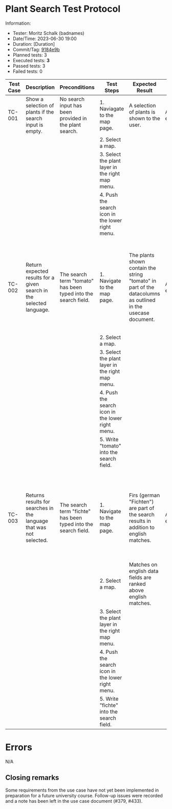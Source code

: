 # Plant Search Test Protocol

Information:

- Tester: Moritz Schalk (badnames)
- Date/Time: 2023-06-30 19:00 
- Duration: [Duration]
- Commit/Tag: [9184e9b](https://github.com/ElektraInitiative/PermaplanT/commit/9184e9b4eaab0ddb633b72051adf97e2be5f4fa7)
- Planned tests: 3
- Executed tests: **3**
- Passed tests: 3
- Failed tests: 0

| Test Case | Description                                                          | Preconditions                                                  | Test Steps                                       | Expected Result                                                                                              | Actual Result | Test Result | Notes                                                                                                |
| --------- |----------------------------------------------------------------------|----------------------------------------------------------------|--------------------------------------------------|--------------------------------------------------------------------------------------------------------------|---------------|-------------|------------------------------------------------------------------------------------------------------|
| TC-001    | Show a selection of plants if the search input is empty.             | No search input has been provided in the plant search.         | 1. Naviagate to the map page.                    | A selection of plants is shown to the user.                                                                  | As expected.  | ✔️          |                                                                                                      |
|           |                                                                      |                                                                | 2. Select a map.                                 |                                                                                                              |               |             |                                                                                                      |
|           |                                                                      |                                                                | 3. Select the plant layer in the right map menu. |                                                                                                              |               |             |                                                                                                      |
|           |                                                                      |                                                                | 4. Push the search icon in the lower right menu. |                                                                                                              |               |             |                                                                                                      |
|           |                                                                      |                                                                |                                                  |                                                                                                              |               |             |                                                                                                      |
|           |                                                                      |                                                                |                                                  |                                                                                                              |               |             |                                                                                                      |
| TC-002    | Return expected results for a given search in the selected language. | The search term "tomato" has been typed into the search field. | 1. Navigate to the map page.                     | The plants shown contain the string "tomato" in part of the datacolumns as outlined in the usecase document. | As expected   | ✔️          | The test was repeated with german language settings and the search term "tomate" instead of "tomato" |
|           |                                                                      |                                                                | 2. Select a map.                                 |                                                                                                              |               |             |                                                                                                      |
|           |                                                                      |                                                                | 3. Select the plant layer in the right map menu. |                                                                                                              |               |             |                                                                                                      |
|           |                                                                      |                                                                | 4. Push the search icon in the lower right menu. |                                                                                                              |               |             |                                                                                                      |
|           |                                                                      |                                                                | 5. Write "tomato" into the search field.         |                                                                                                              |               |             |                                                                                                      |
|           |                                                                      |                                                                |                                                  |                                                                                                              |               |             |                                                                                                      |
|           |                                                                      |                                                                |                                                  |                                                                                                              |               |             |                                                                                                      |
|           |                                                                      |                                                                |                                                  |                                                                                                              |               |             |                                                                                                      |
| TC-003    | Returns results for searches in the language that was not selected.  | The search term "fichte" has been typed into the search field. | 1. Navigate to the map page.                     | Firs (german "Fichten") are part of the search results in addition to english matches.                       | As expected.  | ✔️          | The test was repeated with german language settings and the search term "fir" instead of "fichte".    |
|           |                                                                      |                                                                | 2. Select a map.                                 | Matches on english data fields are ranked above english matches.                                             |               |             |                                                                                                      |
|           |                                                                      |                                                                | 3. Select the plant layer in the right map menu. |                                                                                                              |               |             |                                                                                                      |
|           |                                                                      |                                                                | 4. Push the search icon in the lower right menu. |                                                                                                              |               |             |                                                                                                      |
|           |                                                                      |                                                                | 5. Write "fichte" into the search field.         |                                                                                                              |               |             |                                                                                                      |

# Errors
N/A

## Closing remarks
Some requirements from the use case have not yet been implemented in preparation for a future university course.
Follow-up issues were recorded and a note has been left in the use case document (#379, #433).
